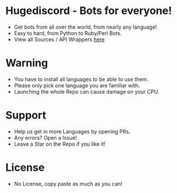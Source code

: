 # Hugediscord - Bots for everyone!
- Get bots from all over the world, from nearly any language!
- Easy to hard, from Python to Ruby/Perl Bots.
- View all Sources / API Wrappers [here](https://discord.com/developers/docs/topics/community-resources)

# Warning
- You have to install all languages to be able to use them.
- Please only pick one language you are familiar with.
- Launching the whole Repo can cause damage on your CPU.

# Support
- Help us get in more Languages by opening PRs.
- Any errors? Open a Issue!
- Leave a Star on the Repo if you like it!

# License 
- No License, copy paste as much as you can!
